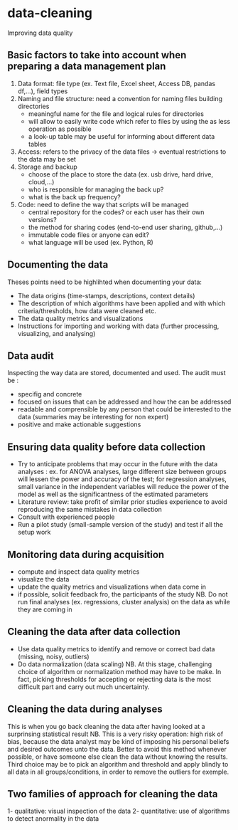 # data-cleaning
Improving data quality

## Basic factors to take into account when preparing a data management plan
1. Data format: file type (ex. Text file, Excel sheet, Access DB, pandas df,...), field types
2. Naming and file structure: need a convention for naming files building directories 
    - meaningful name for the file and logical rules for directories
    - will allow to easily write code which refer to files by using the as less operation as possible
    - a look-up table may be useful for informing about different data tables
3. Access: refers to the privacy of the data files -> eventual restrictions to the data may be set
4. Storage and backup
    - choose of the place to store the data (ex. usb drive, hard drive, cloud,...)
    - who is responsible for managing the back up? 
    - what is the back up frequency?
5. Code: need to define the way that scripts will be managed
    - central repository for the codes? or each user has their own versions?
    - the method for sharing codes (end-to-end user sharing, github,...)
    - immutable code files or anyone can edit?
    - what language will be used (ex. Python, R)

## Documenting the data
Theses points need to be highlihted when documenting your data:
- The data origins (time-stamps, descriptions, context details)
- The description of which algorithms have been applied and with which criteria/thresholds, how data were cleaned etc.
- The data quality metrics and visualizations
- Instructions for importing and working with data (further processing, visualizing, and analysing)

## Data audit
Inspecting the way data are stored, documented and used. The audit must be :
- specifig and concrete
- focused on issues that can be addressed and how the can be addressed
- readable and comprensible by any person that could be interested to the data (summaries may be interesting for non expert)
- positive and make actionable suggestions

## Ensuring data quality before data collection
- Try to anticipate problems that may occur in the future with the data analyses : 
    ex. for ANOVA analyses, large different size between groups will lessen the power and accuracy of the test;
        for regression analyses, small variance in the independent variables will reduce the power of the model as well as the significantness of the estimated parameters
- Literature review: take profit of similar prior studies experience to avoid reproducing the same mistakes in data collection
- Consult with experienced people
- Run a pilot study (small-sample version of the study) and test if all the setup work

## Monitoring data during acquisition
- compute and inspect data quality metrics
- visualize the data
- update the quality metrics and visualizations when data come in
- if possible, solicit feedback fro, the participants of the study
NB. Do not run final analyses (ex. regressions, cluster analysis) on the data as while they are coming in

## Cleaning the data after data collection
- Use data quality metrics to identify and remove or correct bad data (missing, noisy, outliers)
- Do data normalization (data scaling)
NB. At this stage, challenging choice of algorithm or normalization method may have to be make. 
    In fact, picking thresholds for accepting or rejecting data is the most difficult part and carry out much uncertainty.

## Cleaning the data during analyses
This is when you go back cleaning the data after having looked at a surprinsing statistical result
NB. This is a very risky operation: high risk of bias, because the data analyst may be kind of imposing his personal beliefs and desired outcomes unto the data.
Better to avoid this method whenever possible, or have someone else clean the data without knowing the results. 
Third choice may be to pick an algorithm and threshold and apply blindly to all data in all groups/conditions, in order to remove the outliers for exemple.

## Two families of approach for cleaning the data
1- qualitative: visual inspection of the data
2- quantitative: use of algorithms to detect anormality in the data